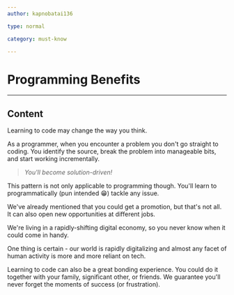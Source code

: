```yaml
---
author: kapnobatai136

type: normal

category: must-know

---
```


# Programming Benefits

---
## Content

Learning to code may change the way you think.

As a programmer, when you encounter a problem you don't go straight to coding. You identify the source, break the problem into manageable bits, and start working incrementally.

> *You'll become solution-driven!*

This pattern is not only applicable to programming though. You'll learn to programmatically (pun intended 😁) tackle any issue.

We've already mentioned that you could get a promotion, but that's not all. It can also open new opportunities at different jobs. 

We're living in a rapidly-shifting digital economy, so you never know when it could come in handy. 

One thing is certain - our world is rapidly digitalizing and almost any facet of human activity  is more and more reliant on tech.

Learning to code can also be a great bonding experience. You could do it together with your family, significant other, or friends. We guarantee you'll never forget the moments of success (or frustration).
